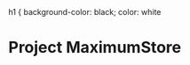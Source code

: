 <!DOCTYPE html>
<html>
<head>
</head>
<styles>
h1 {
background-color: black;
color: white
</styles>
<body>
<h1>Project <b>MaximumStore</b></h1>
<p>
</body>
</html>
